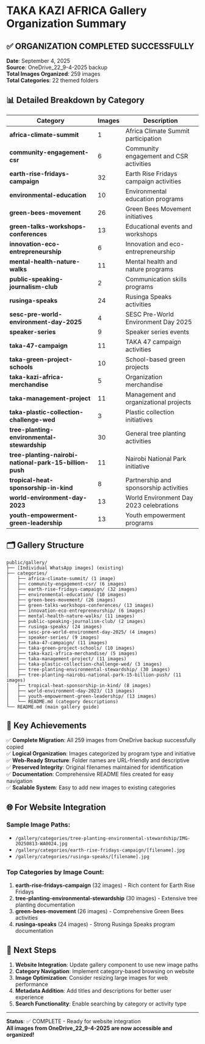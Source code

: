 # TAKA KAZI AFRICA Gallery Organization Summary

## ✅ ORGANIZATION COMPLETED SUCCESSFULLY

**Date**: September 4, 2025  
**Source**: OneDrive_22_9-4-2025 backup  
**Total Images Organized**: 259 images  
**Total Categories**: 22 themed folders  

## 📊 Detailed Breakdown by Category

| Category | Images | Description |
|----------|--------|-------------|
| **africa-climate-summit** | 1 | Africa Climate Summit participation |
| **community-engagement-csr** | 6 | Community engagement and CSR activities |
| **earth-rise-fridays-campaign** | 32 | Earth Rise Fridays campaign activities |
| **environmental-education** | 10 | Environmental education programs |
| **green-bees-movement** | 26 | Green Bees Movement initiatives |
| **green-talks-workshops-conferences** | 13 | Educational events and workshops |
| **innovation-eco-entrepreneurship** | 6 | Innovation and eco-entrepreneurship |
| **mental-health-nature-walks** | 11 | Mental health and nature programs |
| **public-speaking-journalism-club** | 2 | Communication skills programs |
| **rusinga-speaks** | 24 | Rusinga Speaks activities |
| **sesc-pre-world-environment-day-2025** | 4 | SESC Pre-World Environment Day 2025 |
| **speaker-series** | 9 | Speaker series events |
| **taka-47-campaign** | 11 | TAKA 47 campaign activities |
| **taka-green-project-schools** | 10 | School-based green projects |
| **taka-kazi-africa-merchandise** | 5 | Organization merchandise |
| **taka-management-project** | 11 | Management and organizational projects |
| **taka-plastic-collection-challenge-wed** | 3 | Plastic collection initiatives |
| **tree-planting-environmental-stewardship** | 30 | General tree planting activities |
| **tree-planting-nairobi-national-park-15-billion-push** | 11 | Nairobi National Park initiative |
| **tropical-heat-sponsorship-in-kind** | 8 | Partnership and sponsorship activities |
| **world-environment-day-2023** | 13 | World Environment Day 2023 celebrations |
| **youth-empowerment-green-leadership** | 13 | Youth empowerment programs |

## 🗂️ Gallery Structure

```
public/gallery/
├── [Individual WhatsApp images] (existing)
├── categories/
│   ├── africa-climate-summit/ (1 image)
│   ├── community-engagement-csr/ (6 images)
│   ├── earth-rise-fridays-campaign/ (32 images)
│   ├── environmental-education/ (10 images)
│   ├── green-bees-movement/ (26 images)
│   ├── green-talks-workshops-conferences/ (13 images)
│   ├── innovation-eco-entrepreneurship/ (6 images)
│   ├── mental-health-nature-walks/ (11 images)
│   ├── public-speaking-journalism-club/ (2 images)
│   ├── rusinga-speaks/ (24 images)
│   ├── sesc-pre-world-environment-day-2025/ (4 images)
│   ├── speaker-series/ (9 images)
│   ├── taka-47-campaign/ (11 images)
│   ├── taka-green-project-schools/ (10 images)
│   ├── taka-kazi-africa-merchandise/ (5 images)
│   ├── taka-management-project/ (11 images)
│   ├── taka-plastic-collection-challenge-wed/ (3 images)
│   ├── tree-planting-environmental-stewardship/ (30 images)
│   ├── tree-planting-nairobi-national-park-15-billion-push/ (11 images)
│   ├── tropical-heat-sponsorship-in-kind/ (8 images)
│   ├── world-environment-day-2023/ (13 images)
│   ├── youth-empowerment-green-leadership/ (13 images)
│   └── README.md (category descriptions)
└── README.md (main gallery guide)
```

## 🎯 Key Achievements

✅ **Complete Migration**: All 259 images from OneDrive backup successfully copied  
✅ **Logical Organization**: Images categorized by program type and initiative  
✅ **Web-Ready Structure**: Folder names are URL-friendly and descriptive  
✅ **Preserved Integrity**: Original filenames maintained for identification  
✅ **Documentation**: Comprehensive README files created for easy navigation  
✅ **Scalable System**: Easy to add new images to existing categories  

## 🌐 For Website Integration

### Sample Image Paths:
- `/gallery/categories/tree-planting-environmental-stewardship/IMG-20250813-WA0024.jpg`
- `/gallery/categories/earth-rise-fridays-campaign/[filename].jpg`
- `/gallery/categories/rusinga-speaks/[filename].jpg`

### Top Categories by Image Count:
1. **earth-rise-fridays-campaign** (32 images) - Rich content for Earth Rise Fridays
2. **tree-planting-environmental-stewardship** (30 images) - Extensive tree planting documentation
3. **green-bees-movement** (26 images) - Comprehensive Green Bees activities
4. **rusinga-speaks** (24 images) - Strong Rusinga Speaks program documentation

## 📝 Next Steps

1. **Website Integration**: Update gallery component to use new image paths
2. **Category Navigation**: Implement category-based browsing on website
3. **Image Optimization**: Consider resizing large images for web performance
4. **Metadata Addition**: Add titles and descriptions for better user experience
5. **Search Functionality**: Enable searching by category or activity type

---

**Status**: ✅ COMPLETE - Ready for website integration  
**All images from OneDrive_22_9-4-2025 are now accessible and organized!**
